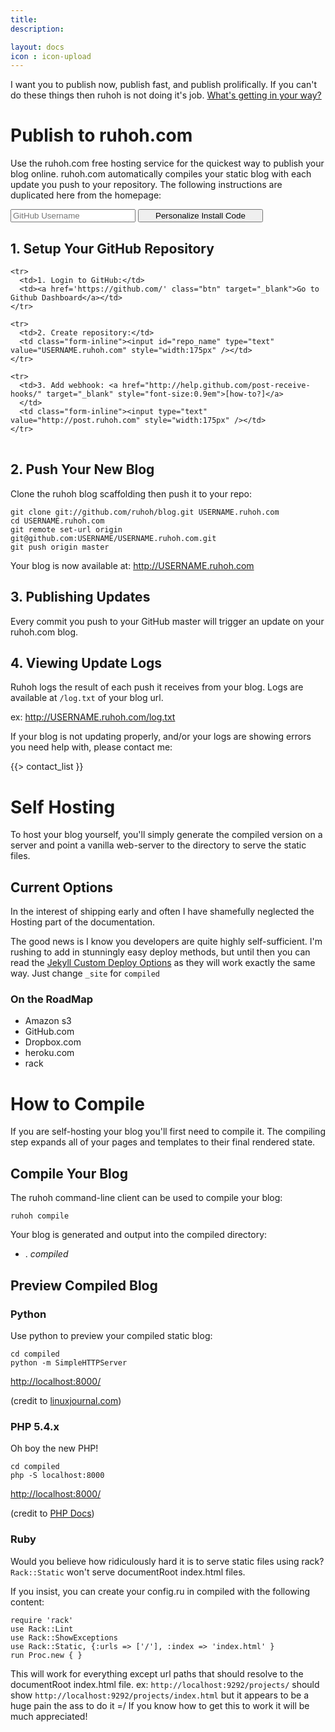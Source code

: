 ```yaml
---
title:
description:

layout: docs
icon : icon-upload
---
```


I want you to publish now, publish fast, and publish prolifically. If you can't do these things then ruhoh is not doing it's job.
[What's getting in your way?](mailto:plusjade@gmail.com)

# Publish to ruhoh.com

Use the ruhoh.com free hosting service for the quickest way to publish your blog online. ruhoh.com automatically compiles your static blog
with each update you push to your repository. The following instructions are duplicated here from the homepage:

<form action='#' class="form-inline" id="generate_code">
  <input id='github_username' type='text' placeholder="GitHub Username" style="width:200px;"/>
  <button class='btn' style="width:200px;">Personalize Install Code</button>
</form>

## 1. Setup Your GitHub Repository

<table class="github-install table-condensed">
  <tbody>

    <tr>
      <td>1. Login to GitHub:</td>
      <td><a href='https://github.com/' class="btn" target="_blank">Go to Github Dashboard</a></td>
    </tr>

    <tr>
      <td>2. Create repository:</td>
      <td class="form-inline"><input id="repo_name" type="text" value="USERNAME.ruhoh.com" style="width:175px" /></td>
    </tr>

    <tr>
      <td>3. Add webhook: <a href="http://help.github.com/post-receive-hooks/" target="_blank" style="font-size:0.9em">[how-to?]</a>
      </td>
      <td class="form-inline"><input type="text" value="http://post.ruhoh.com" style="width:175px" /></td>
    </tr>

  </tbody>
</table>

## 2. Push Your New Blog

Clone the ruhoh blog scaffolding then push it to your repo:

<pre id="install-code-wrapper" style="overflow:auto; white-space:pre" class="no-highlight">
<code><span class="kwd">git</span> clone git://github.com/ruhoh/blog.git <span class="typ">USERNAME</span>.ruhoh.com
<span class="kwd">cd</span> <span class="typ">USERNAME</span>.ruhoh.com
<span class="kwd">git</span> remote set-url origin git@github.com:<span class="typ">USERNAME</span>/<span class="typ">USERNAME</span>.ruhoh.com.git
<span class="kwd">git</span> push origin master</code>
</pre>

Your blog is now available at: <a href='http://USERNAME.ruhoh.com' id="blog_link" target="_blank">http://USERNAME.ruhoh.com</a>

## 3. Publishing Updates

Every commit you push to your GitHub master will trigger an update on your ruhoh.com blog.

## 4. Viewing Update Logs

Ruhoh logs the result of each push it receives from your blog. Logs are available at `/log.txt` of your blog url.

ex: <a href='http://USERNAME.ruhoh.com/log.txt' id="blog_log_link" target="_blank">http://USERNAME.ruhoh.com/log.txt</a>

If your blog is not updating properly, and/or your logs are showing errors you need help with, please contact me:

{{> contact_list }}


# Self Hosting

To host your blog yourself, you'll simply generate the compiled version on a server 
and point a vanilla web-server to the directory to serve the static files.

## Current Options

In the interest of shipping early and often I have shamefully neglected the Hosting part of the documentation.

The good news is I know you developers are quite highly self-sufficient.
I'm rushing to add in stunningly easy deploy methods, but until then you can read
the [Jekyll Custom Deploy Options](https://github.com/mojombo/jekyll/wiki/Deployment)
as they will work exactly the same way. Just change `_site` for `compiled`

### On the RoadMap

- Amazon s3
- GitHub.com
- Dropbox.com  
- heroku.com
- rack


# How to Compile

If you are self-hosting your blog you'll first need to compile it.
The compiling step expands all of your pages and templates to their final rendered state.

## Compile Your Blog

The ruhoh command-line client can be used to compile your blog:

    ruhoh compile
    
Your blog is generated and output into the compiled directory:

<ul class="folder-tree">
  <li><span class="ui-silk inline ui-silk-folder">.</span> <em>compiled</em></li>
</ul>

## Preview Compiled Blog


### Python

Use python to preview your compiled static blog:

    cd compiled
    python -m SimpleHTTPServer
    

<http://localhost:8000/>

(credit to [linuxjournal.com](http://www.linuxjournal.com/content/tech-tip-really-simple-http-server-python))

### PHP 5.4.x

Oh boy the new PHP!

    cd compiled
    php -S localhost:8000

<http://localhost:8000/>

(credit to [PHP Docs](http://php.net/manual/en/features.commandline.webserver.php))

### Ruby
    
Would you believe how ridiculously hard it is to serve static files using rack?
`Rack::Static` won't serve documentRoot index.html files. 

If you insist, you can create your config.ru in compiled with the following content:

    require 'rack'
    use Rack::Lint
    use Rack::ShowExceptions
    use Rack::Static, {:urls => ['/'], :index => 'index.html' }
    run Proc.new { }

This will work for everything except url paths that should resolve to the documentRoot index.html file.
ex: `http://localhost:9292/projects/` should show `http://localhost:9292/projects/index.html`
but it appears to be a huge pain the ass to do it =/ If you know how to get this to work
it will be much appreciated!

